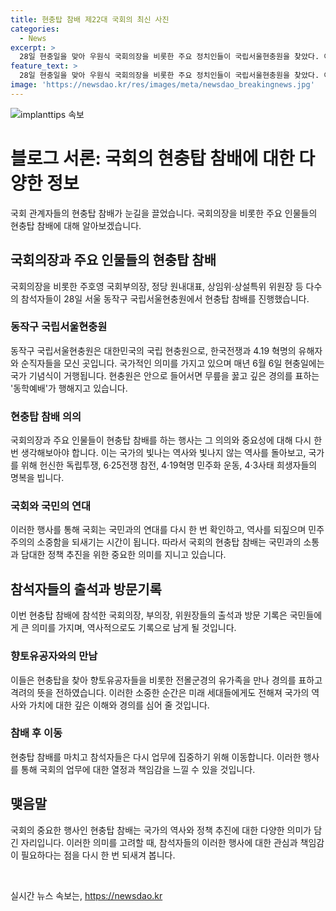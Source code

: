 ```yaml
---
title: 현충탑 참배 제22대 국회의 최신 사진
categories:
  - News
excerpt: >
  28일 현충일을 맞아 우원식 국회의장을 비롯한 주요 정치인들이 국립서울현충원을 찾았다. 이들은 현충탑을 참배한 뒤 이동 중이었다.
feature_text: >
  28일 현충일을 맞아 우원식 국회의장을 비롯한 주요 정치인들이 국립서울현충원을 찾았다. 이들은 현충탑을 참배한 뒤 이동 중이었다.
image: 'https://newsdao.kr/res/images/meta/newsdao_breakingnews.jpg'
---
```


<p><img src="https://newsdao.kr/res/images/meta/newsdao_breakingnews.jpg" alt="implanttips 속보" /></p>

<h1>블로그 서론: 국회의 현충탑 참배에 대한 다양한 정보</h1>

<p data-ke-size="size16">국회 관계자들의 현충탑 참배가 눈길을 끌었습니다. 국회의장을 비롯한 주요 인물들의 현충탑 참배에 대해 알아보겠습니다.</p>

<h2>국회의장과 주요 인물들의 현충탑 참배</h2>

<p data-ke-size="size16">국회의장을 비롯한 주호영 국회부의장, 정당 원내대표, 상임위·상설특위 위원장 등 다수의 참석자들이 28일 서울 동작구 국립서울현충원에서 현충탑 참배를 진행했습니다.</p>

<h3>동작구 국립서울현충원</h3>

<p data-ke-size="size16">동작구 국립서울현충원은 대한민국의 국립 현충원으로, 한국전쟁과 4.19 혁명의 유해자와 순직자들을 모신 곳입니다. 국가적인 의미를 가지고 있으며 매년 6월 6일 현충일에는 국가 기념식이 거행됩니다. 현충원은 안으로 들어서면 무릎을 꿇고 깊은 경의를 표하는 '동학예배'가 행해지고 있습니다.</p>

<h3>현충탑 참배 의의</h3>

<p data-ke-size="size16">국회의장과 주요 인물들이 현충탑 참배를 하는 행사는 그 의의와 중요성에 대해 다시 한 번 생각해보아야 합니다. 이는 국가의 빛나는 역사와 빛나지 않는 역사를 돌아보고, 국가를 위해 헌신한 독립투쟁, 6·25전쟁 참전, 4·19혁명 민주화 운동, 4·3사태 희생자들의 명복을 빕니다.</p>

<h3>국회와 국민의 연대</h3>

<p data-ke-size="size16">이러한 행사를 통해 국회는 국민과의 연대를 다시 한 번 확인하고, 역사를 되짚으며 민주주의의 소중함을 되새기는 시간이 됩니다. 따라서 국회의 현충탑 참배는 국민과의 소통과 담대한 정책 추진을 위한 중요한 의미를 지니고 있습니다.</p>

<h2>참석자들의 출석과 방문기록</h2>

<p data-ke-size="size16">이번 현충탑 참배에 참석한 국회의장, 부의장, 위원장들의 출석과 방문 기록은 국민들에게 큰 의미를 가지며, 역사적으로도 기록으로 남게 될 것입니다.</p>

<h3>향토유공자와의 만남</h3>

<p data-ke-size="size16">이들은 현충탑을 찾아 향토유공자들을 비롯한 전몰군경의 유가족을 만나 경의를 표하고 격려의 뜻을 전하였습니다. 이러한 소중한 순간은 미래 세대들에게도 전해져 국가의 역사와 가치에 대한 깊은 이해와 경의를 심어 줄 것입니다.</p>

<h3>참배 후 이동</h3>

<p data-ke-size="size16">현충탑 참배를 마치고 참석자들은 다시 업무에 집중하기 위해 이동합니다. 이러한 행사를 통해 국회의 업무에 대한 열정과 책임감을 느낄 수 있을 것입니다.</p>

<h2>맺음말</h2>

<p data-ke-size="size16">국회의 중요한 행사인 현충탑 참배는 국가의 역사와 정책 추진에 대한 다양한 의미가 담긴 자리입니다. 이러한 의미를 고려할 때, 참석자들의 이러한 행사에 대한 관심과 책임감이 필요하다는 점을 다시 한 번 되새겨 봅니다.</p>

<p data-ke-size="size16">&nbsp;</p>
실시간 뉴스 속보는, <a href="https://newsdao.kr" rel="dofollow">https://newsdao.kr</a>


